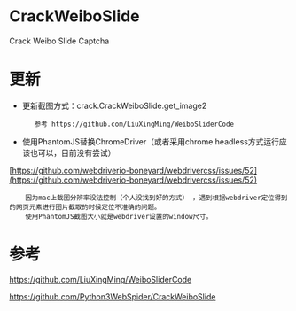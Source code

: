 # CrackWeiboSlide
Crack Weibo Slide Captcha

# 更新
* 更新截图方式：crack.CrackWeiboSlide.get_image2        
        
         参考 https://github.com/LiuXingMing/WeiboSliderCode
* 使用PhantomJS替换ChromeDriver（或者采用chrome headless方式运行应该也可以，目前没有尝试）

[https://github.com/webdriverio-boneyard/webdrivercss/issues/52](https://github.com/webdriverio-boneyard/webdrivercss/issues/52)

        因为mac上截图分辨率没法控制（个人没找到好的方式） ，遇到根据webdriver定位得到的网页元素进行图片截取的时候定位不准确的问题。      
        使用PhantomJS截图大小就是webdriver设置的window尺寸。
        

# 参考
https://github.com/LiuXingMing/WeiboSliderCode

https://github.com/Python3WebSpider/CrackWeiboSlide
